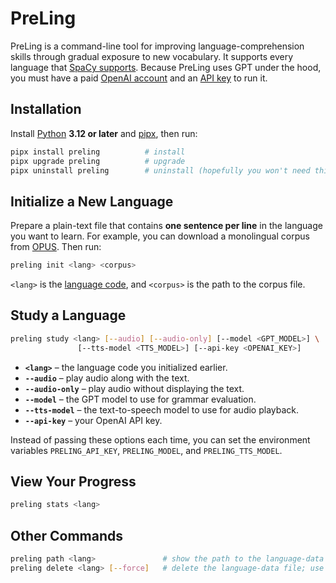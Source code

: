 # PreLing

PreLing is a command-line tool for improving language-comprehension skills through gradual exposure to new vocabulary. It supports every language that [SpaCy supports](https://spacy.io/usage/models#languages). Because PreLing uses GPT under the hood, you must have a paid [OpenAI account](https://platform.openai.com/) and an [API key](https://platform.openai.com/api-keys) to run it.

## Installation

Install [Python](https://www.python.org/downloads/) **3.12 or later** and [pipx](https://pipx.pypa.io/stable/installation/), then run:

```bash
pipx install preling          # install
pipx upgrade preling          # upgrade
pipx uninstall preling        # uninstall (hopefully you won't need this)
```

## Initialize a New Language

Prepare a plain-text file that contains **one sentence per line** in the language you want to learn. For example, you can download a monolingual corpus from [OPUS](https://opus.nlpl.eu/). Then run:

```bash
preling init <lang> <corpus>
```

`<lang>` is the [language code](https://spacy.io/usage/models#languages), and `<corpus>` is the path to the corpus file.

## Study a Language

```bash
preling study <lang> [--audio] [--audio-only] [--model <GPT_MODEL>] \
               [--tts-model <TTS_MODEL>] [--api-key <OPENAI_KEY>]
```

* **`<lang>`** – the language code you initialized earlier.
* **`--audio`** – play audio along with the text.  
* **`--audio-only`** – play audio without displaying the text.  
* **`--model`** – the GPT model to use for grammar evaluation.  
* **`--tts-model`** – the text-to-speech model to use for audio playback.  
* **`--api-key`** – your OpenAI API key.

Instead of passing these options each time, you can set the environment variables `PRELING_API_KEY`, `PRELING_MODEL`, and `PRELING_TTS_MODEL`.

## View Your Progress

```bash
preling stats <lang>
```

## Other Commands

```bash
preling path <lang>               # show the path to the language-data file
preling delete <lang> [--force]   # delete the language-data file; use --force to skip the confirmation prompt
```
